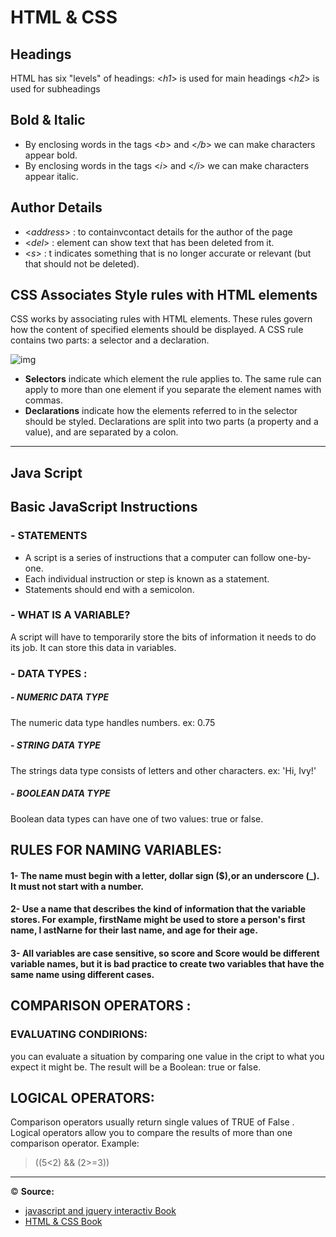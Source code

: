 # HTML & CSS
## Headings

HTML has six "levels" of headings:
<*h1*> is used for main headings
<*h2*> is used for subheadings


## Bold & Italic 
- By enclosing words in the tags <*b*> and <*/b*> we can make characters appear bold.
- By enclosing words in the tags <*i*> and <*/i*> we can make characters appear italic.


## Author Details 
- <*address*> : to containvcontact details for the author of the page
- <*del*> : element can show text that has been deleted from it.
- <*s*> : t indicates something that is no longer accurate or relevant (but that should not be deleted).

## CSS Associates Style rules with HTML elements
CSS works by associating rules with HTML elements. These rules govern how the content of specified elements should be displayed. A CSS rule contains two parts: a selector and a declaration.


![img](https://media.prod.mdn.mozit.cloud/attachments/2014/11/18/9461/012655e623bef579c9bd376e227bc648/css-declaration-small.png)



- **Selectors** indicate which element the rule applies to. The same rule can apply to more than one element if you separate the element names with commas.
- **Declarations** indicate how the elements referred to in the selector should be styled. Declarations are split into two parts (a property and a value), and are separated by a colon.

--------------------------------


## Java Script

## Basic JavaScript Instructions

### - STATEMENTS
- A script is a series of instructions that a computer can follow one-by-one.
- Each individual instruction or step is known as a statement.
- Statements should end with a semicolon. 

### - WHAT IS A VARIABLE? 
A script will have to temporarily store the bits of information it needs to do its job. It can store this data in variables. 

### - DATA TYPES :

##### - NUMERIC DATA TYPE 
The numeric data type handles numbers.
ex: 0.75 

##### - STRING DATA TYPE 
The strings data type consists of letters and other characters.
ex: 'Hi, Ivy!'

##### - BOOLEAN DATA TYPE 
Boolean data types can have one of two values: true or false. 

## RULES FOR NAMING VARIABLES:
#### 1- The name must begin with a letter, dollar sign ($),or an underscore (_). It must not start with a number. 

#### 2- Use a name that describes the kind of information that the variable stores. For example, firstName might be used to store a person's first name, l astNarne for their last name, and age for their age.

#### 3- All variables are case sensitive, so score and Score would be different variable names, but it is bad practice to create two variables that have the same name using different cases.


## COMPARISON OPERATORS :

###  EVALUATING CONDIRIONS:
you can evaluate a situation by comparing one value in the cript to what you expect it might be. The result will be a Boolean: true or false.

## LOGICAL OPERATORS:
Comparison operators usually return single values of TRUE of False . Logical operators allow you to compare the results of more than one comparison operator.
Example: 
> ((5<2) && (2>=3))


---------------------
&copy; **Source:** 
-  [javascript and jquery interactiv Book](https://slack-files.com/files-pri-safe/TNGRRLUMA-F01TTSXQT5M/javascript_and_jquery_interactive_jon_du.pdf?c=1618418988-21b29523d81fd117)
- [HTML & CSS Book](https://slack-files.com/files-pri-safe/TNGRRLUMA-F01U4KQPKQB/html_css.pdf?c=1618333476-d711d572f1534bf2)



